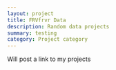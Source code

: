 ```yaml
---
layout: project
title: FRVfrvr Data
description: Random data projects
summary: testing
category: Project category
---
```


Will post a link to my projects